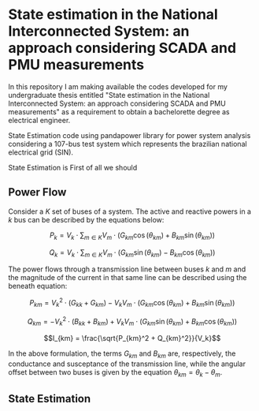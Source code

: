 # State estimation in the National Interconnected System: an approach considering SCADA and PMU measurements

In this repository I am making available the codes developed for my undergraduate thesis entitled "State estimation in the National Interconnected System: an approach considering SCADA and PMU measurements" as a requirement to obtain a bachelorette degree as electrical engineer.

State Estimation code using pandapower library for power system analysis considering a 107-bus test system which represents the brazilian national electrical grid (SIN).

State Estimation is 
First of all we should 

## Power Flow

Consider a $K$ set of buses of a system. The active and reactive powers in a $k$ bus can be described by the equations below:

$$P_k = V_k \cdot \sum_{m \in K} V_m \cdot (G_{km} \cos{(\theta_{km})} + B_{km} \sin{(\theta_{km})})$$

$$Q_k = V_k \cdot \sum_{m \in K} V_m \cdot (G_{km} \sin{(\theta_{km})} - B_{km} \cos{(\theta_{km})})$$

The power flows through a transmission line between buses $k$ and $m$ and the magnitude of the current in that same line can be described using the beneath equation:

$$P_{km} = V_k^2 \cdot (G_{kk} + G_{km}) - V_k V_m \cdot (G_{km}\cos{(\theta_{km})} + B_{km}\sin{(\theta_{km})})$$

$$Q_{km} = -V_k^2 \cdot (B_{kk} + B_{km}) + V_k V_m \cdot (G_{km}\sin{(\theta_{km})} + B_{km}\cos{(\theta_{km})})$$

$$I_{km} = \frac{\sqrt{P_{km}^2 + Q_{km}^2}}{V_k}$$

In the above formulation, the terms $G_{km}$ and $B_{km}$ are, respectively, the conductance and susceptance of the transmission line, while the angular offset between two buses is given by the equation $\theta_{km} = \theta_{k} - \theta_{m}$.

## State Estimation



